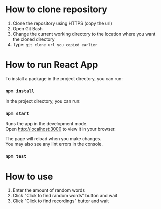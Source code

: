 # How to clone repository
1. Clone the repository using HTTPS (copy the url)
2. Open Git Bash
3. Change the current working directory to the location where you want the cloned directory
4. Type: `git clone url_you_copied_earlier`

# How to run React App

To install a package in the project directory, you can run:

### `npm install`

In the project directory, you can run:

### `npm start`

Runs the app in the development mode.\
Open [http://localhost:3000](http://localhost:3000) to view it in your browser.

The page will reload when you make changes.\
You may also see any lint errors in the console.

### `npm test`

# How to use
1. Enter the amount of random words
2. Click "Click to find random words" button and wait
3. Click "Click to find recordings" buttor and wait


